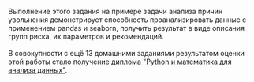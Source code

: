 Выполнение этого задания на примере задачи анализа причин увольнения демонстрирует способность проанализировать данные с применением pandas и seaborn, получить результат в виде описания групп риска, их параметров и рекомендаций. <br/><br/> В совокупности с ещё 13 домашними заданиями результатом оценки этой работы стало получение [диплома "Python и математика для анализа данных"](https://github.com/romanolegov/portfolio/blob/main/python/hr/cert.jpg).
